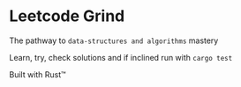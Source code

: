# Leetcode Grind
The pathway to `data-structures and algorithms` mastery

Learn, try, check solutions and if inclined run with `cargo test`

Built with Rust™
